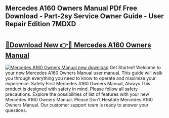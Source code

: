 ## Mercedes A160 Owners Manual PDf Free Download - Part-2sy Service Owner Guide - User Repair Edition 7MDXD

# <h2><a href="http://cf12.oget.top/?id=Mercedes+A160+Owners+Manual">🔗Download New 👉🔴 Mercedes A160 Owners Manual</a></h2>

[![Mercedes A160 Owners Manual new download](https://i.imgur.com/5g1atiW.png)](http://cf12.oget.top/?id=Mercedes+A160+Owners+Manual)
Get Started! Welcome to your new Mercedes A160 Owners Manual user manual. This guide will walk you through everything you need to know to operate and maximize your experience. Safety First Mercedes A160 Owners Manual, Always This product is designed with safety in mind. Please follow all safety precautions. Explore the possibilities of list of features with your new Mercedes A160 Owners Manual. Please Don't Hesitate Mercedes A160 Owners Manual. Our customer support team is ready to answer your questions.
